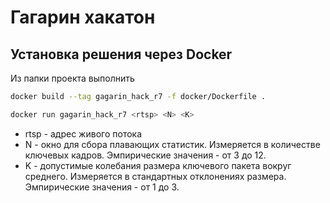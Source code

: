 # Гагарин хакатон

## Установка решения через Docker

Из папки проекта выполнить

```bash
docker build --tag gagarin_hack_r7 -f docker/Dockerfile .

docker run gagarin_hack_r7 <rtsp> <N> <K>
```

- rtsp - адрес живого потока
- N - окно для сбора плавающих статистик. Измеряется в количестве ключевых кадров. Эмпирические значения - от 3 до 12.
- K - допустимые колебания размера ключевого пакета вокруг среднего. Измеряется в стандартных отклонениях размера. Эмпирические значения - от 1 до 3.
